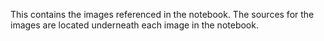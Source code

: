 This contains the images referenced in the notebook. The sources for the images are located underneath each image in the notebook.
